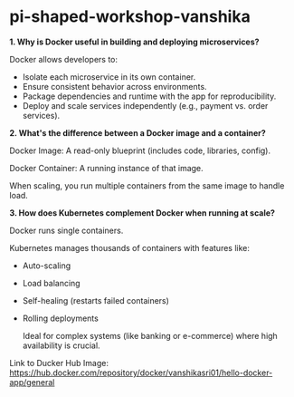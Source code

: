 # pi-shaped-workshop-vanshika

**1. Why is Docker useful in building and deploying microservices?**

Docker allows developers to:

-   Isolate each microservice in its own container.
-   Ensure consistent behavior across environments.
-   Package dependencies and runtime with the app for reproducibility.
-   Deploy and scale services independently (e.g., payment vs. order services).

**2. What's the difference between a Docker image and a container?**

 Docker Image: A read-only blueprint (includes code, libraries, config).
 
 Docker Container: A running instance of that image.

 When scaling, you run multiple containers from the same image to handle load.


**3. How does Kubernetes complement Docker when running at scale?**

 Docker runs single containers.

 Kubernetes manages thousands of containers with features like:

-   Auto-scaling
-   Load balancing
-   Self-healing (restarts failed containers)
-   Rolling deployments

    Ideal for complex systems (like banking or e-commerce) where high availability is crucial.

Link to Ducker Hub Image: https://hub.docker.com/repository/docker/vanshikasri01/hello-docker-app/general
